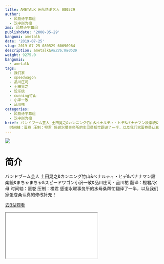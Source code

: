 ```yaml
---
title: AMETALK 乐队热潮艺人 080529
author:
  - 风物诗字幕组
  - 汉中则为橙
zmz: 风物诗字幕组
publishdate: '2008-05-29'
bangumi: ametalk
date: '2019-07-25'
slug: 2019-07-25-080529-60690964
description: ametalk&#8226;080529
weight: 9275.0
bangumis:
  - ametalk
tags:
  - 我们家
  - speedwagon
  - 品川庄司
  - 土田晃之
  - 设乐统
  - cunning竹山
  - 小泽一敬
  - 品川祐
categories:
  - 风物诗字幕组
  - 汉中则为橙
brief: バンドブーム芸人 土田晃之&カンニング竹山&ペナルティ・ヒデ&バナナマン設楽統&まちゃまちゃ&スピードワゴン小沢一敬&品川庄司・品川祐 翻译：橙君/水母
  时间轴：蛋卷 压制：橙君 感谢水曜事务所的水母桑帮忙翻译了一半，以及我们家蛋卷桑认真的修改补充！
---
```

![](https://raw.githubusercontent.com/tcgriffith/owaraisite/master/static/tmpimg/0f2b4e52d826994df68d9c5e76d13ea04fd1bb3c.jpg.480.jpg)
# 简介  
バンドブーム芸人
土田晃之&カンニング竹山&ペナルティ・ヒデ&バナナマン設楽統&まちゃまちゃ&スピードワゴン小沢一敬&品川庄司・品川祐
翻译：橙君/水母 时间轴：蛋卷 压制：橙君
感谢水曜事务所的水母桑帮忙翻译了一半，以及我们家蛋卷桑认真的修改补充！  

[去B站观看](https://www.bilibili.com/video/av60690964/)
<div class ="resp-container"><iframe class="testiframe" src="//player.bilibili.com/player.html?aid=60690964"", scrolling="no", allowfullscreen="true" > </iframe></div> 
